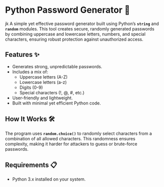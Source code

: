 # Python Password Generator 🔑
jk
A simple yet effective password generator built using Python’s **`string`** and **`random`** modules. This tool creates secure, randomly generated passwords by combining uppercase and lowercase letters, numbers, and special characters, ensuring robust protection against unauthorized access.

## Features ✨
- Generates strong, unpredictable passwords.
- Includes a mix of:
  - Uppercase letters (A-Z)
  - Lowercase letters (a-z)
  - Digits (0-9)
  - Special characters (!, @, #, etc.)
- User-friendly and lightweight.
- Built with minimal yet efficient Python code.

## How It Works 🛠️
The program uses **`random.choice()`** to randomly select characters from a combination of all allowed characters. This randomness ensures complexity, making it harder for attackers to guess or brute-force passwords.

## Requirements 📋
- Python 3.x installed on your system.
